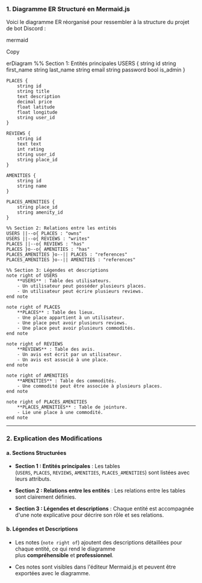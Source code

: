 ### **1. Diagramme ER Structuré en Mermaid.js**

Voici le diagramme ER réorganisé pour ressembler à la structure du projet de bot Discord :

mermaid

Copy

erDiagram
    %% Section 1: Entités principales
    USERS {
        string id
        string first_name
        string last_name
        string email
        string password
        bool is_admin
    }

    PLACES {
        string id
        string title
        text description
        decimal price
        float latitude
        float longitude
        string user_id
    }

    REVIEWS {
        string id
        text text
        int rating
        string user_id
        string place_id
    }

    AMENITIES {
        string id
        string name
    }

    PLACES_AMENITIES {
        string place_id
        string amenity_id
    }

    %% Section 2: Relations entre les entités
    USERS ||--o{ PLACES : "owns"
    USERS ||--o{ REVIEWS : "writes"
    PLACES ||--o{ REVIEWS : "has"
    PLACES }o--o{ AMENITIES : "has"
    PLACES_AMENITIES }o--|| PLACES : "references"
    PLACES_AMENITIES }o--|| AMENITIES : "references"

    %% Section 3: Légendes et descriptions
    note right of USERS
        **USERS** : Table des utilisateurs.
        - Un utilisateur peut posséder plusieurs places.
        - Un utilisateur peut écrire plusieurs reviews.
    end note

    note right of PLACES
        **PLACES** : Table des lieux.
        - Une place appartient à un utilisateur.
        - Une place peut avoir plusieurs reviews.
        - Une place peut avoir plusieurs commodités.
    end note

    note right of REVIEWS
        **REVIEWS** : Table des avis.
        - Un avis est écrit par un utilisateur.
        - Un avis est associé à une place.
    end note

    note right of AMENITIES
        **AMENITIES** : Table des commodités.
        - Une commodité peut être associée à plusieurs places.
    end note

    note right of PLACES_AMENITIES
        **PLACES_AMENITIES** : Table de jointure.
        - Lie une place à une commodité.
    end note

---

### **2. Explication des Modifications**

#### **a. Sections Structurées**

- **Section 1 : Entités principales** : Les tables (`USERS`, `PLACES`, `REVIEWS`, `AMENITIES`, `PLACES_AMENITIES`) sont listées avec leurs attributs.
    
- **Section 2 : Relations entre les entités** : Les relations entre les tables sont clairement définies.
    
- **Section 3 : Légendes et descriptions** : Chaque entité est accompagnée d'une note explicative pour décrire son rôle et ses relations.
    

#### **b. Légendes et Descriptions**

- Les notes (`note right of`) ajoutent des descriptions détaillées pour chaque entité, ce qui rend le diagramme plus **compréhensible** et **professionnel**.
    
- Ces notes sont visibles dans l'éditeur Mermaid.js et peuvent être exportées avec le diagramme.